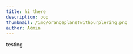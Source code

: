 ```yaml
---
title: hi there
description: oop
thumbnail: /img/orangeplanetwithpurplering.png
author: Admin
---
```

testing
